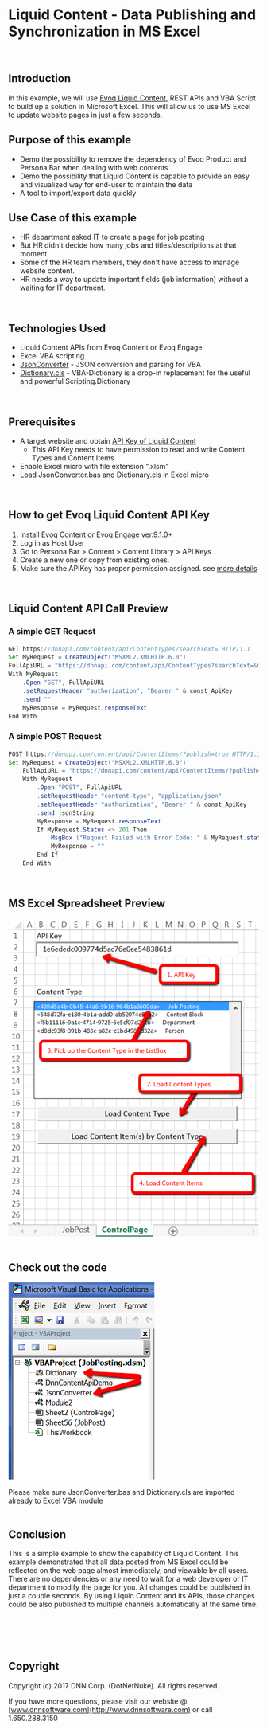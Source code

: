 ﻿# Liquid Content - Data Publishing and Synchronization in MS Excel
<br />  


## Introduction

In this example, we will use [Evoq Liquid Content](http://www.dnnsoftware.com/cms-features/about-liquid-content), REST APIs and VBA Script to build up a solution in Microsoft Excel.  This will allow us to use MS Excel to update website pages in just a few seconds.
<br />  

## Purpose of this example

- Demo the possibility to remove the dependency of Evoq Product and Persona Bar when dealing with web contents
- Demo the possibility that Liquid Content is capable to provide an easy and visualized way for end-user to maintain the data
- A tool to import/export data quickly

## Use Case of this example

- HR department asked IT to create a page for job posting
- But HR didn't decide how many jobs and titles/descriptions at that moment.
- Some of the HR team members, they don't have access to manage website content.
- HR needs a way to update important fields (job information) without a waiting for IT department.
<br />  

## Technologies Used

- Liquid Content APIs from Evoq Content or Evoq Engage
- Excel VBA scripting
- [JsonConverter] - JSON conversion and parsing for VBA 
- [Dictionary.cls] - VBA-Dictionary is a drop-in replacement for the useful and powerful Scripting.Dictionary
<br />  

## Prerequisites

- A target website and obtain [API Key of Liquid Content](http://www.dnnsoftware.com/docs/administrators/structured-content/create-api-key.html)
  - This API Key needs to have permission to read and write Content Types and Content Items
- Enable Excel micro with file extension ".xlsm"
- Load JsonConverter.bas and Dictionary.cls in Excel micro
<br />  


## How to get Evoq Liquid Content API Key

1. Install Evoq Content or Evoq Engage ver.9.1.0+
2. Log in as Host User
3. Go to Persona Bar &gt; Content &gt; Content Library &gt; API Keys
4. Create a new one or copy from existing ones.
5. Make sure the APIKey has proper permission assigned.
see [more details](http://www.dnnsoftware.com/docs/administrators/structured-content/create-api-key.html)

<br />  

## Liquid Content API Call Preview
### A simple GET Request
```Java 
GET https://dnnapi.com/content/api/ContentTypes?searchText= HTTP/1.1
Set MyRequest = CreateObject("MSXML2.XMLHTTP.6.0")
FullApiURL = "https://dnnapi.com/content/api/ContentTypes?searchText=&maxItems=5000"
With MyRequest
    .Open "GET", FullApiURL
    .setRequestHeader "authorization", "Bearer " & const_ApiKey
    .send ""
    MyResponse = MyRequest.responseText
End With
```

### A simple POST Request
```java
POST https://dnnapi.com/content/api/ContentItems/?publish=true HTTP/1.1
Set MyRequest = CreateObject("MSXML2.XMLHTTP.6.0")
    FullApiURL = "https://dnnapi.com/content/api/ContentItems/?publish=true"
    With MyRequest
        .Open "POST", FullApiURL
        .setRequestHeader "content-type", "application/json"
        .setRequestHeader "authorization", "Bearer " & const_ApiKey
        .send jsonString
        MyResponse = MyRequest.responseText
        If MyRequest.Status <> 201 Then
            MsgBox ("Request Failed with Error Code: " & MyRequest.statusText & vbCrLf & "Dismiss this dialog to continue.")
            MyResponse = ""
        End If
    End With

```  
<br />  

## MS Excel Spreadsheet Preview

![Excel Preview](images/ExcelPreview.png)
<br />  <br />  

## Check out the code
![Vba Code Preview](images/vbaCodePreview.png)

Please make sure JsonConverter.bas and Dictionary.cls are imported already to Excel VBA module
<br />  <br />  

## Conclusion
This is a simple example to show the capability of Liquid Content. This example demonstrated that all data posted from MS Excel could be reflected 
on the web page almost immediately, and viewable by all users. There are no dependencies or any need to wait for a web developer or IT department to 
modify the page for you. All changes could be published in just a couple seconds. By using Liquid Content and its APIs, 
those changes could be also published to multiple channels automatically at the same time. 


<br />  <br />  
Copyright
----

Copyright (c) 2017 DNN Corp. (DotNetNuke). All rights reserved.

If you have more questions, please visit our website @ [www.dnnsoftware.com](http://www.dnnsoftware.com) or call 1.650.288.3150





   [JsonConverter]: <https://github.com/VBA-tools/VBA-JSON.git>
   [Dictionary.cls]: <https://github.com/VBA-tools/VBA-Dictionary.git>
